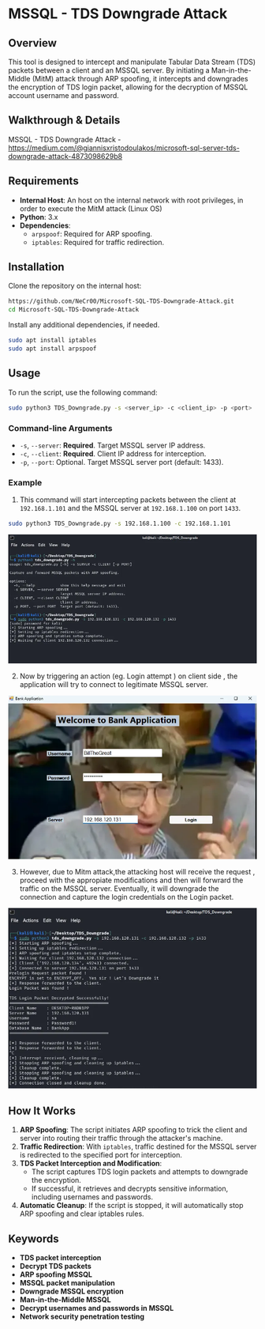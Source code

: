 
# MSSQL - TDS Downgrade Attack

## Overview

This tool is designed to intercept and manipulate Tabular Data Stream (TDS) packets between a client and an MSSQL server. By initiating a Man-in-the-Middle (MitM) attack through ARP spoofing, it intercepts and downgrades the encryption of TDS login packet, allowing for the decryption of  MSSQL account username and password.

## Walkthrough & Details

MSSQL - TDS Downgrade Attack - https://medium.com/@giannisxristodoulakos/microsoft-sql-server-tds-downgrade-attack-4873098629b8

## Requirements
- **Internal Host**: An host on the internal network with root privileges, in order to execute the MitM attack (Linux OS)
- **Python**: 3.x
- **Dependencies**:
  - `arpspoof`: Required for ARP spoofing.
  - `iptables`: Required for traffic redirection.

## Installation

Clone the repository on the internal host:

```bash
https://github.com/NeCr00/Microsoft-SQL-TDS-Downgrade-Attack.git
cd Microsoft-SQL-TDS-Downgrade-Attack
```

Install any additional dependencies, if needed.
```bash
sudo apt install iptables
sudo apt install arpspoof
```

## Usage

To run the script, use the following command:

```bash
sudo python3 TDS_Downgrade.py -s <server_ip> -c <client_ip> -p <port>
```

### Command-line Arguments

- `-s`, `--server`: **Required**. Target MSSQL server IP address.
- `-c`, `--client`: **Required**. Client IP address for interception.
- `-p`, `--port`: Optional. Target MSSQL server port (default: 1433).

### Example

1. This command will start intercepting packets between the client at `192.168.1.101` and the MSSQL server at `192.168.1.100` on port `1433`.
```bash
sudo python3 TDS_Downgrade.py -s 192.168.1.100 -c 192.168.1.101
```
![Alt Text](images/listen.png)

2. Now by triggering an action (eg. Login attempt ) on client side , the application will try to connect to legitimate MSSQL server.

![Alt Text](images/thick_client.png)
  
3. However, due to Mitm attack,the attacking host will receive the request , proceed with the appropiate modifications and then will forwrard the traffic on the MSSQL server. Eventually, it will
downgrade the connection and capture the login credentials on the Login packet.

![Alt Text](images/capture_creds.png)

## How It Works

1. **ARP Spoofing**: The script initiates ARP spoofing to trick the client and server into routing their traffic through the attacker's machine.
2. **Traffic Redirection**: With `iptables`, traffic destined for the MSSQL server is redirected to the specified port for interception.
3. **TDS Packet Interception and Modification**: 
   - The script captures TDS login packets and attempts to downgrade the encryption.
   - If successful, it retrieves and decrypts sensitive information, including usernames and passwords.
4. **Automatic Cleanup**: If the script is stopped, it will automatically stop ARP spoofing and clear iptables rules.


## Keywords

- **TDS packet interception**
- **Decrypt TDS packets**
- **ARP spoofing MSSQL**
- **MSSQL packet manipulation**
- **Downgrade MSSQL encryption**
- **Man-in-the-Middle MSSQL**
- **Decrypt usernames and passwords in MSSQL**
- **Network security penetration testing**
